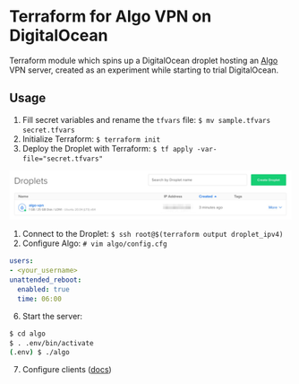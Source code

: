 # Terraform for Algo VPN on DigitalOcean

Terraform module which spins up a DigitalOcean droplet hosting an [Algo](https://github.com/trailofbits/algo) VPN server, created as an experiment while starting to trial DigitalOcean.


## Usage

1. Fill secret variables and rename the `tfvars` file: `$ mv sample.tfvars secret.tfvars`
2. Initialize Terraform: `$ terraform init`
3. Deploy the Droplet with Terraform: `$ tf apply -var-file="secret.tfvars"`

![](tf_digitalocean-algo_setup.jpg)

1. Connect to the Droplet: `$ ssh root@$(terraform output droplet_ipv4)`
2. Configure Algo: `# vim algo/config.cfg`
```yaml
users:
- <your_username>
unattended_reboot:
  enabled: true
  time: 06:00
```

6. Start the server:
```bash
$ cd algo
$ . .env/bin/activate
(.env) $ ./algo
```

7. Configure clients ([docs](https://github.com/trailofbits/algo))
